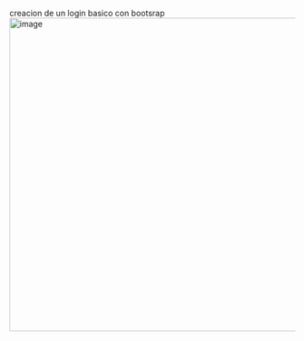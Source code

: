 creacion de un login basico con bootsrap
<img width="705" height="553" alt="image" src="https://github.com/user-attachments/assets/0622c72a-7ac9-40f1-b505-06db3726a61d" />
